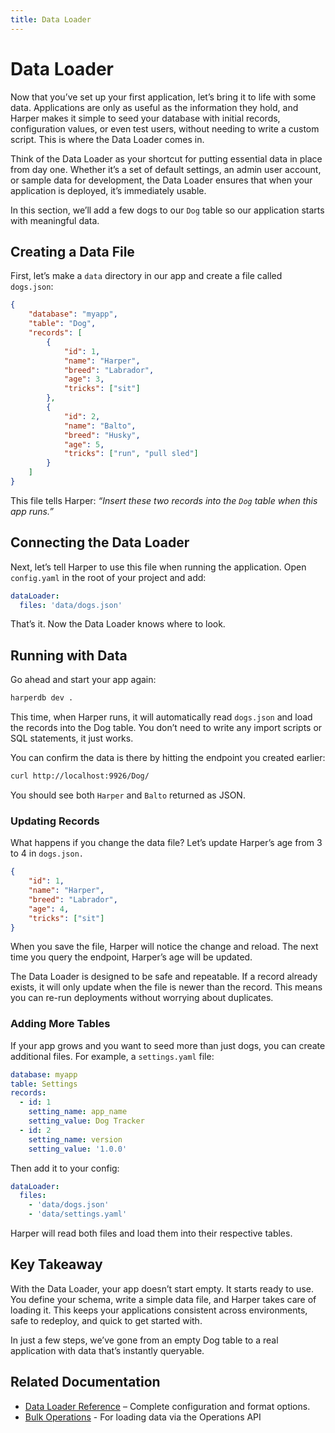 ```yaml
---
title: Data Loader
---
```


# Data Loader

Now that you’ve set up your first application, let’s bring it to life with some data. Applications are only as useful as the information they hold, and Harper makes it simple to seed your database with initial records, configuration values, or even test users, without needing to write a custom script. This is where the Data Loader comes in.

Think of the Data Loader as your shortcut for putting essential data in place from day one. Whether it’s a set of default settings, an admin user account, or sample data for development, the Data Loader ensures that when your application is deployed, it’s immediately usable.

In this section, we’ll add a few dogs to our `Dog` table so our application starts with meaningful data.

## Creating a Data File

First, let’s make a `data` directory in our app and create a file called `dogs.json`:

```json
{
	"database": "myapp",
	"table": "Dog",
	"records": [
		{
			"id": 1,
			"name": "Harper",
			"breed": "Labrador",
			"age": 3,
			"tricks": ["sit"]
		},
		{
			"id": 2,
			"name": "Balto",
			"breed": "Husky",
			"age": 5,
			"tricks": ["run", "pull sled"]
		}
	]
}
```

This file tells Harper: _“Insert these two records into the `Dog` table when this app runs.”_

## Connecting the Data Loader

Next, let’s tell Harper to use this file when running the application. Open `config.yaml` in the root of your project and add:

```yaml
dataLoader:
  files: 'data/dogs.json'
```

That’s it. Now the Data Loader knows where to look.

## Running with Data

Go ahead and start your app again:

```bash
harperdb dev .
```

This time, when Harper runs, it will automatically read `dogs.json` and load the records into the Dog table. You don’t need to write any import scripts or SQL statements, it just works.

You can confirm the data is there by hitting the endpoint you created earlier:

```bash
curl http://localhost:9926/Dog/
```

You should see both `Harper` and `Balto` returned as JSON.

### Updating Records

What happens if you change the data file? Let’s update Harper’s age from 3 to 4 in `dogs.json.`

```json
{
	"id": 1,
	"name": "Harper",
	"breed": "Labrador",
	"age": 4,
	"tricks": ["sit"]
}
```

When you save the file, Harper will notice the change and reload. The next time you query the endpoint, Harper’s age will be updated.

The Data Loader is designed to be safe and repeatable. If a record already exists, it will only update when the file is newer than the record. This means you can re-run deployments without worrying about duplicates.

### Adding More Tables

If your app grows and you want to seed more than just dogs, you can create additional files. For example, a `settings.yaml` file:

```yaml
database: myapp
table: Settings
records:
  - id: 1
    setting_name: app_name
    setting_value: Dog Tracker
  - id: 2
    setting_name: version
    setting_value: '1.0.0'
```

Then add it to your config:

```yaml
dataLoader:
  files:
    - 'data/dogs.json'
    - 'data/settings.yaml'
```

Harper will read both files and load them into their respective tables.

## Key Takeaway

With the Data Loader, your app doesn’t start empty. It starts ready to use. You define your schema, write a simple data file, and Harper takes care of loading it. This keeps your applications consistent across environments, safe to redeploy, and quick to get started with.

In just a few steps, we’ve gone from an empty Dog table to a real application with data that’s instantly queryable.

## Related Documentation

- [Data Loader Reference](../../reference/applications/data-loader) – Complete configuration and format options.
- [Bulk Operations](../operations-api/bulk-operations) - For loading data via the Operations API
